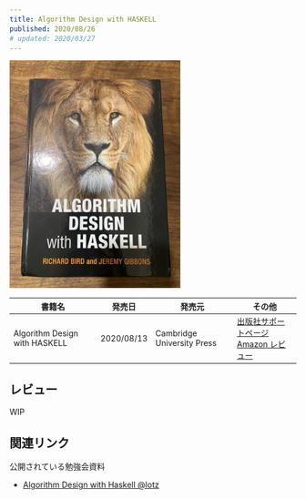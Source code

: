 ```yaml
---
title: Algorithm Design with HASKELL
published: 2020/08/26
# updated: 2020/03/27
---
```


<img src="/images/books/algorithm-design-with-haskell.jpg" alt="Algorithm Design with HASKELL 表紙" width="300px">

書籍名           | 発売日 | 発売元  | その他
----------------|-------|--------|----------
Algorithm Design with HASKELL | 2020/08/13 | Cambridge University Press | [出版社サポートページ][en-support]<br>[Amazon レビュー][en-review]

## レビュー

WIP

## 関連リンク

公開されている勉強会資料

- [Algorithm Design with Haskell \@lotz](https://www.dropbox.com/s/3l03fw5qw6l8gxz/Algorithm%20Design%20with%20Haskell%201.pdf?dl=0)

[en-support]: https://www.cambridge.org/core/books/algorithm-design-with-haskell/824BE0319E3762CE8BA5B1D91EEA3F52
[en-review]: https://www.amazon.com/product-reviews/1108491618